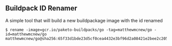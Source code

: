 ## Buildpack ID Renamer

A simple tool that will build a new buildpackage image with the id renamed

```
$ rename -image=gcr.io/paketo-buildpacks/go -tag=matthewmcnew/go -id=matthewmcnew/go
matthewmcnew/go@sha256:65f33d1bde23d5cf0cea4432e3bf96d2a08421e2bee2c20512dbc857f94556ee 
```